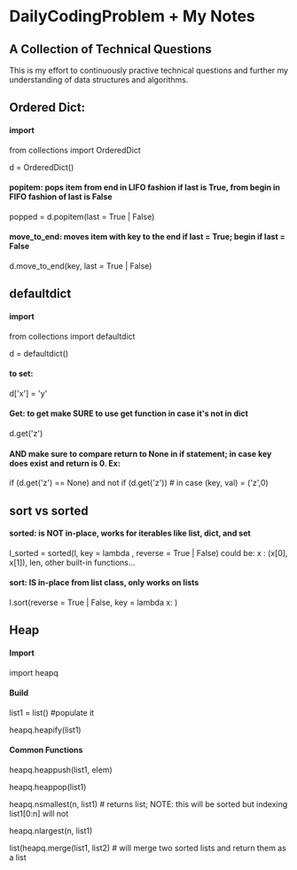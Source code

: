 # DailyCodingProblem + My Notes
## A Collection of Technical Questions

This is my effort to continuously practive technical questions and further my understanding of data structures and algorithms.

## Ordered Dict:
#### import
from collections import OrderedDict

d = OrderedDict()
#### popitem: pops item from end in LIFO fashion if last is True, from begin in FIFO fashion of last is False
popped = d.popitem(last = True | False)
#### move_to_end: moves item with key to the end if last = True; begin if last = False
d.move_to_end(key, last = True | False)

## defaultdict
#### import
from collections import defaultdict

d = defaultdict()
#### to set:
d['x'] = 'y'
#### Get: to get make SURE to use get function in case it's not in dict
d.get('z')
#### AND make sure to compare return to None in if statement; in case key does exist and return is 0. Ex:
if (d.get('z') == None) and not if (d.get('z')) # in case (key, val) = ('z',0)

## sort vs sorted
#### sorted: is NOT in-place, works for iterables like list, dict, and set
l_sorted = sorted(l, key = lambda <fxn>, reverse = True | False)
<fxn> could be: x : (x[0], x[1]), len, other built-in functions...

#### sort: IS in-place from list class, only works on lists
l.sort(reverse = True | False, key = lambda x: <fxn>)

## Heap
#### Import
import heapq
#### Build
list1 = list() #populate it

heapq.heapify(list1)
#### Common Functions
heapq.heappush(list1, elem)

heapq.heappop(list1)

heapq.nsmallest(n, list1) # returns list; NOTE: this will be sorted but indexing list1[0:n] will not

heapq.nlargest(n, list1) 

list(heapq.merge(list1, list2) # will merge two sorted lists and return them as a list
